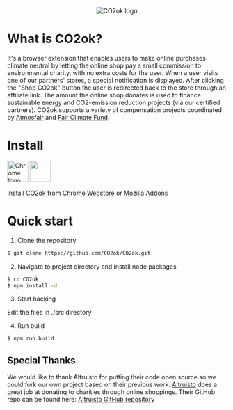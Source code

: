 <p align="center"><img src="http://co2ok.eco/wp-content/uploads/2018/10/Logo-donkerder-uitgelijndlogo.png" alt="CO2ok logo"></p>

<h1>What is CO2ok?</h1>

It's a browser extension that enables users to make online purchases climate neutral by letting the online shop pay a small commission to environmental charity, with no extra costs for the user. When a user visits one of our partners' stores, a special notification is displayed. After clicking the "Shop CO2ok" button the user is redirected back to the store through an affiliate link.  The amount the online shop donates is used to finance sustainable energy and CO2-emission reduction projects (via our certified partners). CO2ok supports a variety of compensation projects coordinated by <a href="https://www.atmosfair.de/en/">Atmosfair</a> and <a href="http://www.fairclimatefund.nl/en/">Fair Climate Fund</a>.

<h1>Install</h1>

<a href="https://chrome.google.com/webstore/detail/co2okninja/omlkdocjhkgbllabpihhdggplladfipe" target="_blank"><img src="http://co2ok.ninja/wp-content/uploads/2018/10/chrome_web_store_128.png" alt="Chrome logo" height="48" width="48"></a>
<a href="https://addons.mozilla.org/en-US/firefox/addon/co2ok-ninja/" target="_blank"><img src="http://co2ok.ninja/wp-content/uploads/2018/10/firefox_128x128.png" width="48" height="48"></a>

Install CO2ok from <a href="https://chrome.google.com/webstore/detail/co2okninja/omlkdocjhkgbllabpihhdggplladfipe" target="_blank">Chrome Webstore</a> or <a href="https://addons.mozilla.org/en-US/firefox/addon/co2ok-ninja/" target="_blank">Mozilla Addons</a>

<h1>Quick start</h1>

1. Clone the repository

```bash
$ git clone https://github.com/CO2ok/CO2ok.git
```

2. Navigate to project directory and install node packages

```bash
$ cd CO2ok
$ npm install -d
```

3. Start hacking 

Edit the files in ./src directory

4. Run build
```bash
$ npm run build
```

<h2>Special Thanks</h2>

We would like to thank Altruisto for putting their code open source so we could fork our own project based on their previous work. <a href="https://altruisto.com/">Altruisto</a> does a great job at donating to charities through online shoppings. Their GitHub repo can be found here: <a href="https://github.com/Altruisto/altruisto">Altruisto GitHub repository</a>